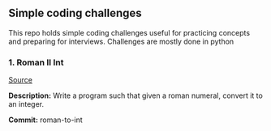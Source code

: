 ## Simple coding challenges
This repo holds simple coding challenges useful for practicing concepts and preparing for interviews. Challenges are mostly done in python

### 1. Roman II Int
[Source](https://leetcode.com/problems/roman-to-integer/)

**Description:** Write a program such that given a roman numeral, convert it to an integer.

**Commit:** roman-to-int